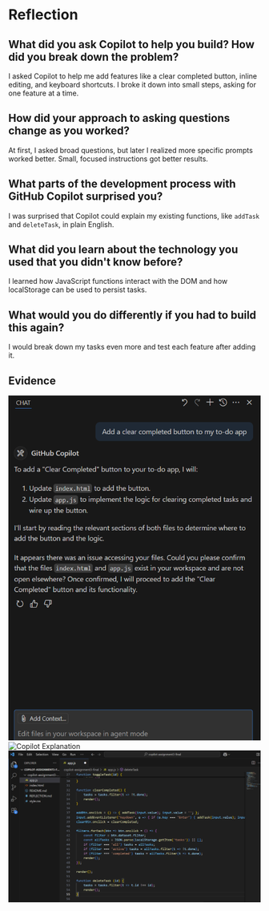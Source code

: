 # Reflection

## What did you ask Copilot to help you build? How did you break down the problem?
I asked Copilot to help me add features like a clear completed button, inline editing, and keyboard shortcuts. I broke it down into small steps, asking for one feature at a time.

## How did your approach to asking questions change as you worked?
At first, I asked broad questions, but later I realized more specific prompts worked better. Small, focused instructions got better results.

## What parts of the development process with GitHub Copilot surprised you?
I was surprised that Copilot could explain my existing functions, like `addTask` and `deleteTask`, in plain English.

## What did you learn about the technology you used that you didn't know before?
I learned how JavaScript functions interact with the DOM and how localStorage can be used to persist tasks.

## What would you do differently if you had to build this again?
I would break down my tasks even more and test each feature after adding it.

## Evidence
![Copilot Chat](docs/copilot-chat-1.png)  
![Copilot Explanation](docs/copilot-chat-2.png)  
![Copilot Suggestion](docs/copilot-suggestion.png)
